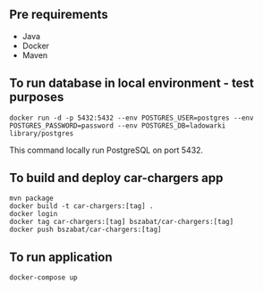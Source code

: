 ## Pre requirements
 - Java
 - Docker
 - Maven
## To run database in local environment - test purposes
`docker run -d -p 5432:5432 --env POSTGRES_USER=postgres --env POSTGRES_PASSWORD=password --env POSTGRES_DB=ladowarki library/postgres`

This command locally run PostgreSQL on port 5432.

## To build and deploy car-chargers app
`mvn package`<br>
`docker build -t car-chargers:[tag] .`<br>
`docker login`<br>
`docker tag car-chargers:[tag] bszabat/car-chargers:[tag]`<br>
`docker push bszabat/car-chargers:[tag]`

## To run application
`docker-compose up`